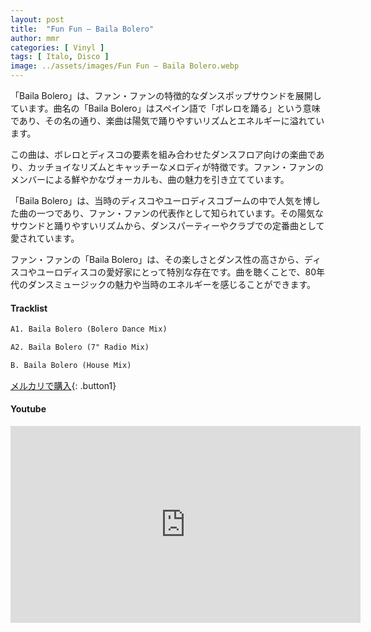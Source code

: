 ```yaml
---
layout: post
title:  "Fun Fun – Baila Bolero"
author: mmr
categories: [ Vinyl ]
tags: [ Italo, Disco ]
image: ../assets/images/Fun Fun – Baila Bolero.webp
---
```


「Baila Bolero」は、ファン・ファンの特徴的なダンスポップサウンドを展開しています。曲名の「Baila Bolero」はスペイン語で「ボレロを踊る」という意味であり、その名の通り、楽曲は陽気で踊りやすいリズムとエネルギーに溢れています。

この曲は、ボレロとディスコの要素を組み合わせたダンスフロア向けの楽曲であり、カッチョイなリズムとキャッチーなメロディが特徴です。ファン・ファンのメンバーによる鮮やかなヴォーカルも、曲の魅力を引き立てています。

「Baila Bolero」は、当時のディスコやユーロディスコブームの中で人気を博した曲の一つであり、ファン・ファンの代表作として知られています。その陽気なサウンドと踊りやすいリズムから、ダンスパーティーやクラブでの定番曲として愛されています。

ファン・ファンの「Baila Bolero」は、その楽しさとダンス性の高さから、ディスコやユーロディスコの愛好家にとって特別な存在です。曲を聴くことで、80年代のダンスミュージックの魅力や当時のエネルギーを感じることができます。

#### Tracklist
```md
A1. Baila Bolero (Bolero Dance Mix)

A2. Baila Bolero (7" Radio Mix)

B. Baila Bolero (House Mix)
```

[メルカリで購入](https://jp.mercari.com/item/m20134677507?afid=6142608987){: .button1}

#### Youtube
<iframe width="560" height="315" src="https://www.youtube.com/embed/0Nt1WaRjQ3I?si=d7drBhiqBFTvZz0S" title="YouTube video player" frameborder="0" allow="accelerometer; autoplay; clipboard-write; encrypted-media; gyroscope; picture-in-picture; web-share" referrerpolicy="strict-origin-when-cross-origin" allowfullscreen></iframe>